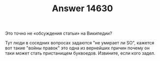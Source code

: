 ﻿---
title: "Answer 14630"
se.owner.user_id: 356317
se.owner.display_name: "Никитос"
se.owner.link: "https://ru.meta.stackoverflow.com/users/356317/%d0%9d%d0%b8%d0%ba%d0%b8%d1%82%d0%be%d1%81"
se.answer_id: 14630
se.question_id: 14623
se.post_type: answer
se.is_accepted: False
---
<p>Это точно не «обсуждения статьи» на Википедии?</p>
<p>Тут люди в соседних вопросах задаются &quot;не умирает ли SO&quot;, кажется вот такие &quot;войны правок&quot; это одна из вернейших причин почему он таки может стать пристанищем буквоедов. Извините, если кого задел.</p>
